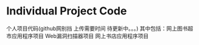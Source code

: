 # Individual Project Code
个人项目代码(github网别挡 上传需要时间 待更新中。。。)
其中包括：网上图书超市应用程序项目
         Web漏洞扫描器项目
         网上书店应用程序项目
